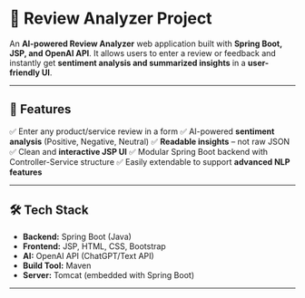 # 📌 Review Analyzer Project

An **AI-powered Review Analyzer** web application built with **Spring Boot, JSP, and OpenAI API**.
It allows users to enter a review or feedback and instantly get **sentiment analysis and summarized insights** in a **user-friendly UI**.

---

## 🚀 Features

✅ Enter any product/service review in a form
✅ AI-powered **sentiment analysis** (Positive, Negative, Neutral)
✅ **Readable insights** – not raw JSON
✅ Clean and **interactive JSP UI**
✅ Modular Spring Boot backend with Controller-Service structure
✅ Easily extendable to support **advanced NLP features**

---

## 🛠️ Tech Stack

* **Backend:** Spring Boot (Java)
* **Frontend:** JSP, HTML, CSS, Bootstrap
* **AI:** OpenAI API (ChatGPT/Text API)
* **Build Tool:** Maven
* **Server:** Tomcat (embedded with Spring Boot)

---
